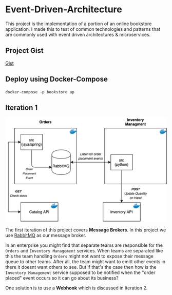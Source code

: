 # Event-Driven-Architecture
This project is the implementation of a portion of an online bookstore application. I made this to test of common technologies and patterns that are commonly used with event driven architectures &amp; microservices.

## Project Gist
[Gist](https://gist.github.com/jhigginbotham/b44dd750459a98e3f7e7387817114634)

## Deploy using Docker-Compose
`docker-compose -p bookstore up`

## Iteration 1
![Diagram 1](./diagrams/images/Implementation&#32;1.png)

The first iteration of this project covers **Message Brokers**. In this project we use [RabbitMQ](https://www.rabbitmq.com/) as our message broker. 

In an enterprise you might find that separate teams are responsible for the `Orders` and `Inventory Management` services. When teams are separated like this the team handling `Orders` might not want to expose their message queue to other teams. After all, the team might want to emitt other events in there it doesnt want others to see. But if that's the case then how is the `Inventory Management` service supposed to be notified when the "order placed" event occurs so it can go about its business?

One solution is to use a **Webhook** which is discussed in Iteration 2.
